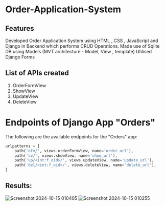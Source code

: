 # Order-Application-System
## Features 
Developed Order Application  System using HTML , CSS , JavaScript and Django in Backend which performs CRUD Operations.
Made use of Sqlite DB using Models (MVT architecture - Model, View , template)
Utilised Django Forms 

## List of APIs created 

1. OrderFormView 
2. ShowView
3. UpdateView
4. DeleteView

# Endpoints of Django App "Orders"

The following are the available endpoints for the "Orders" app:

```python
urlpatterns = [
    path('ofv/', views.orderFormView, name='order_url'),
    path('sv/', views.showView, name='show_url'),
    path('up/<int:f_oid>/', views.updateView, name='update_url'),
    path('del/<int:f_oid>/', views.deleteView, name='delete_url'),
]
```

## Results:

![Screenshot 2024-10-15 010405](https://github.com/user-attachments/assets/f1d390a2-8a87-4c02-a0de-de2bb027e206)
![Screenshot 2024-10-15 010255](https://github.com/user-attachments/assets/62aa4ab9-ce81-4a2e-82fb-9c474c4cb46c)
